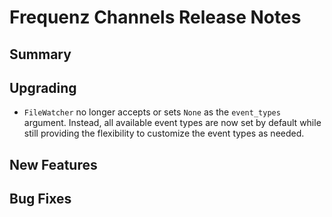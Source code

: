 # Frequenz Channels Release Notes

## Summary

<!-- Here goes a general summary of what this release is about -->

## Upgrading

* `FileWatcher` no longer accepts or sets `None` as the `event_types` argument. Instead, all available event types are now set by default while still providing the flexibility to customize the event types as needed.

## New Features

<!-- Here goes the main new features and examples or instructions on how to use them -->

## Bug Fixes

<!-- Here goes notable bug fixes that are worth a special mention or explanation -->
